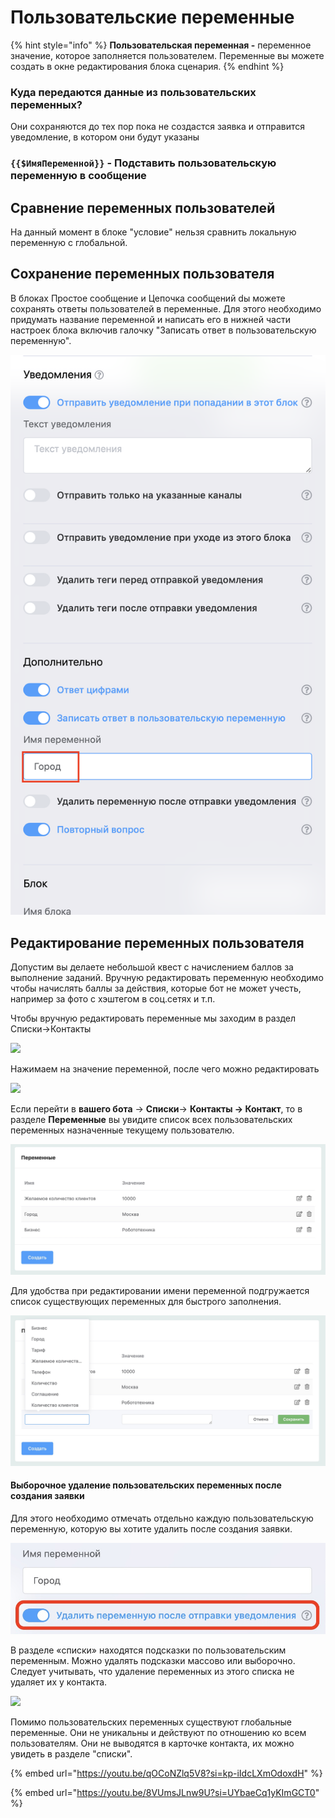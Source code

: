 # Пользовательские переменные

{% hint style="info" %}
**Пользовательская переменная -** переменное значение, которое заполняется пользователем. Переменные вы можете создать в окне редактирования блока сценария.
{% endhint %}

### Куда передаются данные из пользовательских переменных?

Они сохраняются до тех пор пока не создастся заявка и отправится уведомление, в котором они будут указаны

### `{{$ИмяПеременной}}` - Подставить пользовательскую переменную в сообщение

## Сравнение переменных пользователей

На данный момент в блоке "условие" нельзя сравнить локальную переменную с глобальной.

## Сохранение переменных пользователя&#x20;

В блоках Простое сообщение и Цепочка сообщений dы можете сохранять ответы пользователей в переменные. Для этого необходимо придумать название переменной и написать его в нижней части настроек блока включив галочку "Записать ответ в пользовательскую переменную".

![](<../.gitbook/assets/image (87).png>)

## Редактирование переменных пользователя

Допустим вы делаете небольшой квест с начислением баллов за выполнение заданий. Вручную редактировать переменную необходимо чтобы начислять баллы за действия, которые бот не может учесть, например за фото с хэштегом в соц.сетях и т.п.

Чтобы вручную редактировать переменные мы заходим в раздел Списки->Контакты

![](../.gitbook/assets/г.png)

Нажимаем на значение переменной, после чего можно редактировать

![](../.gitbook/assets/г2.png)

Если перейти в **вашего бота** → **Списки**→ **Контакты → Контакт**, то в разделе **Переменные** вы увидите список всех пользовательских переменных назначенные текущему пользователю.

![](../.gitbook/assets/8gkvoQ5V-Kc.jpg)

Для удобства при редактировании имени переменной подгружается список существующих переменных для быстрого заполнения.

![](../.gitbook/assets/гик1.jpg)

#### Выборочное удаление пользовательских переменных после создания заявки <a href="#vyborochnoe-udalenie-polzovatelskikh-peremennykh-posle-sozdaniya-zayavki" id="vyborochnoe-udalenie-polzovatelskikh-peremennykh-posle-sozdaniya-zayavki"></a>

Для этого необходимо отмечать отдельно каждую пользовательскую переменную, которую вы хотите удалить после создания заявки.

![](<../.gitbook/assets/image (73).png>)

В разделе «списки» находятся подсказки по пользовательским переменным. Можно удалять подсказки массово или выборочно. Следует учитывать, что удаление переменных из этого списка не удаляет их у контакта.

![](<../.gitbook/assets/6й (1).png>)

Помимо пользовательских переменных существуют глобальные переменные. Они не уникальны и действуют по отношению ко всем пользователям. Они не выводятся в карточке контакта, их можно увидеть в разделе "списки".

{% embed url="https://youtu.be/qOCoNZlq5V8?si=kp-iIdcLXmOdoxdH" %}

{% embed url="https://youtu.be/8VUmsJLnw9U?si=UYbaeCq1yKImGCT0" %}
